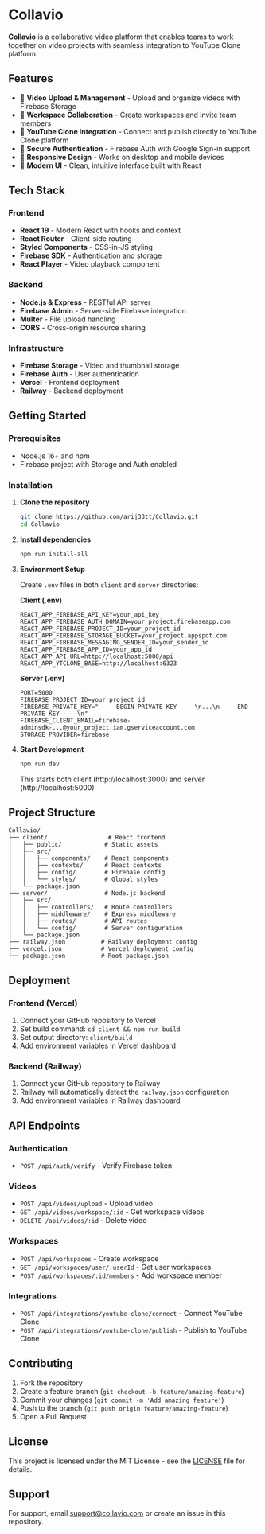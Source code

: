 # Collavio

**Collavio** is a collaborative video platform that enables teams to work together on video projects with seamless integration to YouTube Clone platform.

## Features

- 🎥 **Video Upload & Management** - Upload and organize videos with Firebase Storage
- 👥 **Workspace Collaboration** - Create workspaces and invite team members
- 🔗 **YouTube Clone Integration** - Connect and publish directly to YouTube Clone platform
- 🔐 **Secure Authentication** - Firebase Auth with Google Sign-in support
- 📱 **Responsive Design** - Works on desktop and mobile devices
- 🎨 **Modern UI** - Clean, intuitive interface built with React

## Tech Stack

### Frontend
- **React 19** - Modern React with hooks and context
- **React Router** - Client-side routing
- **Styled Components** - CSS-in-JS styling
- **Firebase SDK** - Authentication and storage
- **React Player** - Video playback component

### Backend
- **Node.js & Express** - RESTful API server
- **Firebase Admin** - Server-side Firebase integration
- **Multer** - File upload handling
- **CORS** - Cross-origin resource sharing

### Infrastructure
- **Firebase Storage** - Video and thumbnail storage
- **Firebase Auth** - User authentication
- **Vercel** - Frontend deployment
- **Railway** - Backend deployment

## Getting Started

### Prerequisites
- Node.js 16+ and npm
- Firebase project with Storage and Auth enabled

### Installation

1. **Clone the repository**
   ```bash
   git clone https://github.com/arij33tt/Collavio.git
   cd Collavio
   ```

2. **Install dependencies**
   ```bash
   npm run install-all
   ```

3. **Environment Setup**
   
   Create `.env` files in both `client` and `server` directories:
   
   **Client (.env)**
   ```env
   REACT_APP_FIREBASE_API_KEY=your_api_key
   REACT_APP_FIREBASE_AUTH_DOMAIN=your_project.firebaseapp.com
   REACT_APP_FIREBASE_PROJECT_ID=your_project_id
   REACT_APP_FIREBASE_STORAGE_BUCKET=your_project.appspot.com
   REACT_APP_FIREBASE_MESSAGING_SENDER_ID=your_sender_id
   REACT_APP_FIREBASE_APP_ID=your_app_id
   REACT_APP_API_URL=http://localhost:5000/api
   REACT_APP_YTCLONE_BASE=http://localhost:6323
   ```
   
   **Server (.env)**
   ```env
   PORT=5000
   FIREBASE_PROJECT_ID=your_project_id
   FIREBASE_PRIVATE_KEY="-----BEGIN PRIVATE KEY-----\n...\n-----END PRIVATE KEY-----\n"
   FIREBASE_CLIENT_EMAIL=firebase-adminsdk-...@your_project.iam.gserviceaccount.com
   STORAGE_PROVIDER=firebase
   ```

4. **Start Development**
   ```bash
   npm run dev
   ```
   
   This starts both client (http://localhost:3000) and server (http://localhost:5000)

## Project Structure

```
Collavio/
├── client/                 # React frontend
│   ├── public/            # Static assets
│   ├── src/
│   │   ├── components/    # React components
│   │   ├── contexts/      # React contexts
│   │   ├── config/        # Firebase config
│   │   └── styles/        # Global styles
│   └── package.json
├── server/                # Node.js backend
│   ├── src/
│   │   ├── controllers/   # Route controllers
│   │   ├── middleware/    # Express middleware
│   │   ├── routes/        # API routes
│   │   └── config/        # Server configuration
│   └── package.json
├── railway.json          # Railway deployment config
├── vercel.json           # Vercel deployment config
└── package.json          # Root package.json
```

## Deployment

### Frontend (Vercel)
1. Connect your GitHub repository to Vercel
2. Set build command: `cd client && npm run build`
3. Set output directory: `client/build`
4. Add environment variables in Vercel dashboard

### Backend (Railway)
1. Connect your GitHub repository to Railway
2. Railway will automatically detect the `railway.json` configuration
3. Add environment variables in Railway dashboard

## API Endpoints

### Authentication
- `POST /api/auth/verify` - Verify Firebase token

### Videos
- `POST /api/videos/upload` - Upload video
- `GET /api/videos/workspace/:id` - Get workspace videos
- `DELETE /api/videos/:id` - Delete video

### Workspaces
- `POST /api/workspaces` - Create workspace
- `GET /api/workspaces/user/:userId` - Get user workspaces
- `POST /api/workspaces/:id/members` - Add workspace member

### Integrations
- `POST /api/integrations/youtube-clone/connect` - Connect YouTube Clone
- `POST /api/integrations/youtube-clone/publish` - Publish to YouTube Clone

## Contributing

1. Fork the repository
2. Create a feature branch (`git checkout -b feature/amazing-feature`)
3. Commit your changes (`git commit -m 'Add amazing feature'`)
4. Push to the branch (`git push origin feature/amazing-feature`)
5. Open a Pull Request

## License

This project is licensed under the MIT License - see the [LICENSE](LICENSE) file for details.

## Support

For support, email support@collavio.com or create an issue in this repository.